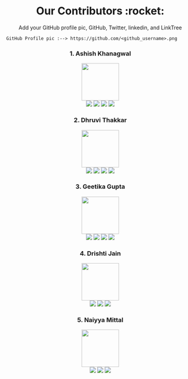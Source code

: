 <h1 align="center"> Our Contributors :rocket:</h1>

<p align="center">Add your GitHub profile pic, GitHub, Twitter, linkedin, and LinkTree</p>

```
GitHub Profile pic :--> https://github.com/<github_username>.png
```

<h3 align="center">1. Ashish Khanagwal</h3>
<div align="center">
<img width="100" src="https://github.com/Ashish-khanagwal.png">
</div>

<div align="center">
<a href="https://github.com/Ashish-khanagwal"><img src="https://img.shields.io/badge/GitHub-100000?style=for-the-badge&logo=github&logoColor=white"/></a>
<a href="https://twitter.com/iashishkhangwal"><img src="https://img.shields.io/badge/Twitter-1DA1F2?style=for-the-badge&logo=twitter&logoColor=white"/></a>
<a href="https://www.linkedin.com/in/ashish-khanagwal-890326213/"><img src="https://img.shields.io/badge/LinkedIn-0077B5?style=for-the-badge&logo=linkedin&logoColor=white"/></a>
<a href="https://linktr.ee/Ashish_Khanagwal"><img src="https://img.shields.io/badge/linktree-39E09B?style=for-the-badge&logo=linktree&logoColor=white"/></a>
</div>

<h3 align="center">2. Dhruvi Thakkar</h3>
<div align="center">
<img width="100" src="https://github.com/DhruviThakkar210.png"/>
</div>

<div align="center">
<a href="https://github.com/DhruviThakkar210"><img src="https://img.shields.io/badge/GitHub-100000?style=for-the-badge&logo=github&logoColor=white"/></a>
<a href="https://twitter.com/dhruvicodes"><img src="https://img.shields.io/badge/Twitter-1DA1F2?style=for-the-badge&logo=twitter&logoColor=white"/></a>
<a href="https://www.linkedin.com/in/dhruvi-thakkar-880554234"><img src="https://img.shields.io/badge/LinkedIn-0077B5?style=for-the-badge&logo=linkedin&logoColor=white"/></a>
<a href="https://linktr.ee/dhruvithakkar"><img src="https://img.shields.io/badge/linktree-39E09B?style=for-the-badge&logo=linktree&logoColor=white"/></a>
</div>

<h3 align="center">3. Geetika Gupta</h3>
<div align="center">
<img width="100" src="https://pbs.twimg.com/profile_images/1579758881093263361/ndZI9qIs_400x400.jpg">
</div>

<div align="center">
<a href="https://github.com/geetika001"><img src="https://img.shields.io/badge/GitHub-100000?style=for-the-badge&logo=github&logoColor=white"/></a>
<a href="https://twitter.com/geetikagupta_"><img src="https://img.shields.io/badge/Twitter-1DA1F2?style=for-the-badge&logo=twitter&logoColor=white"/></a>
<a href="https://www.linkedin.com/in/geetikaguptagg/"><img src="https://img.shields.io/badge/LinkedIn-0077B5?style=for-the-badge&logo=linkedin&logoColor=white"/></a>
<a href="https://linktr.ee/geetika_gupta"><img src="https://img.shields.io/badge/linktree-39E09B?style=for-the-badge&logo=linktree&logoColor=white"/></a>
</div>

<h3 align="center">4. Drishti Jain</h3>
<div align="center">
<img width="100" src="https://avatars.githubusercontent.com/u/100796147?s=400&u=ae5467215f2a8d73fea2ca62b51574ac4c314dc8&v=4">
</div>

<div align="center">
<a href="https://github.com/Drishti-jain21"><img src="https://img.shields.io/badge/GitHub-100000?style=for-the-badge&logo=github&logoColor=white"/></a>
<a href="https://twitter.com/Drishti_2103"><img src="https://img.shields.io/badge/Twitter-1DA1F2?style=for-the-badge&logo=twitter&logoColor=white"/></a>
<a href="https://www.linkedin.com/in/drishti-jain-b5a26b220/"><img src="https://img.shields.io/badge/LinkedIn-0077B5?style=for-the-badge&logo=linkedin&logoColor=white"></a>
</div>

<h3 align="center">5. Naiyya Mittal</h3>
<div align="center">
<img width="100" src="https://github.com/Naiyya01.png">
</div>

<div align="center">
<a href="https://github.com/Naiyya01"><img src="https://img.shields.io/badge/GitHub-100000?style=for-the-badge&logo=github&logoColor=white"/></a>
<a href="https://twitter.com/MittalNaiyya"><img src="https://img.shields.io/badge/Twitter-1DA1F2?style=for-the-badge&logo=twitter&logoColor=white"/></a>
<a href="https://www.linkedin.com/in/naiyya-mittal-746097212/"><img src="https://img.shields.io/badge/LinkedIn-0077B5?style=for-the-badge&logo=linkedin&logoColor=white"></a>
</div>
